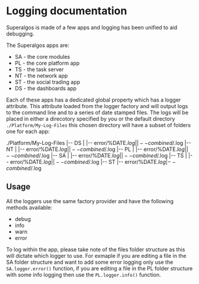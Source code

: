 # Logging documentation

Superalgos is made of a few apps and logging has been unified to aid debugging.

The Superalgos apps are:

- SA - the core modules
- PL - the core platform app
- TS - the task server
- NT - the network app
- ST - the social trading app
- DS - the dashboards app

Each of these apps has a dedicated global property which has a logger attribute. This attribute loaded from the logger factory and will output logs to the command line and to a series of date stamped files. The logs will be placed in either a direcotory specified by you or the default directory `./Platform/My-Log-Files` this chosen directory will have a subset of folders one for each app:

./Platform/My-Log-Files
  |-- DS
  |   |-- error/%DATE$.log
  |   |-- combined/%DATE$.log
  |-- NT
  |   |-- error/%DATE$.log
  |   |-- combined/%DATE$.log
  |-- PL
  |   |-- error/%DATE$.log
  |   |-- combined/%DATE$.log
  |-- SA
  |   |-- error/%DATE$.log
  |   |-- combined/%DATE$.log
  |-- TS
  |   |-- error/%DATE$.log
  |   |-- combined/%DATE$.log
  |-- ST
      |-- error/%DATE$.log
      |-- combined/%DATE$.log


## Usage

All the loggers use the same factory provider and have the following methods available:

- debug
- info
- warn
- error

To log within the app, please take note of the files folder structure as this will dictate which logger to use. For exmaple if you are editing a file in the SA folder structure and want to add some error logging only use the `SA.logger.error()` function, if you are editing a file in the PL folder structure with some info logging then use the `PL.logger.info()` function.

